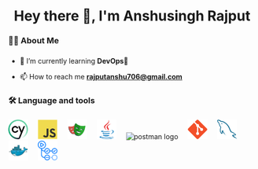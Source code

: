 ###

<h1 align="center">Hey there 👋, I'm Anshusingh Rajput</h1>

###

<h3 align="left">👩‍💻  About Me</h3>

###

- 🌱 I’m currently learning **DevOps🚀**

- 📫 How to reach me **rajputanshu706@gmail.com**

###

<h3 align="left">🛠 Language and tools</h3>

###

<div align="left">
  <img src="https://github.com/devicons/devicon/blob/master/icons/cypressio/cypressio-original.svg" height="40" alt="cypress logo"  />
  <img width="12" />
  <img src="https://github.com/devicons/devicon/blob/master/icons/javascript/javascript-original.svg" height="40" alt="javascript logo"  />
  <img width="12" />
  <img src="https://github.com/devicons/devicon/blob/master/icons/playwright/playwright-original.svg" height="40" alt="playwright logo"  />
  <img width="12" />
  <img src="https://github.com/devicons/devicon/blob/master/icons/java/java-original.svg" height="40" alt="java logo"  />
  <img width="12" />
  <img src="(https://github.com/devicons/devicon/blob/master/icons/postman/postman-original.svg" height="40" alt="postman logo"  />
  <img width="12" />
  <img src="https://github.com/devicons/devicon/blob/master/icons/git/git-original.svg" height="40" alt="git logo"  />
  <img width="12" />
  <img src="https://github.com/devicons/devicon/blob/master/icons/mysql/mysql-original.svg" height="40" alt="mysql logo"  />
  <img width="12" />
  <img src="https://github.com/devicons/devicon/blob/master/icons/docker/docker-original.svg" height="40" alt="docker logo"  />
  <img width="12" />
  <img src="https://github.com/devicons/devicon/blob/master/icons/githubactions/githubactions-original.svg" height="40" alt="githubaction logo"  /> 
</div>

###

###

###
